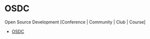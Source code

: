 # OSDC


Open Source Development [Conference | Community | Club | Course]

* [OSDC](https://osdc.code-maven.com/)
